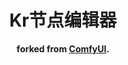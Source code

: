 <div align="center">

# Kr节点编辑器

**forked from [ComfyUI](https://github.com/comfyanonymous/ComfyUI).**


</div>
